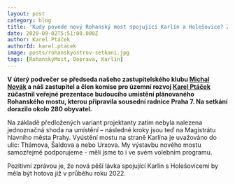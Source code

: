 ```yaml
---
layout: post
category: blog
title: 'Kudy povede nový Rohanský most spojující Karlín a Holešovice? Zatím nevíme.'
date: 2020-09-02T5:51:00.000Z
author: Karel Ptáček
authorId: karel.ptacek
image: posts/rohanskyostrov-setkani.jpg
tags: [RohanskýMost, Doprava, Karlín]
---
```


**V úterý podvečer se předseda našeho zastupitelského klubu [Michal Novák](https://praha8.pirati.cz/lide/michal-novak/) a náš zastupitel a člen komise pro územní rozvoj [Karel Ptáček](https://praha8.pirati.cz/lide/karel-ptacek/) zúčastnil veřejné prezentace budoucího umístění plánovaného Rohanského mostu, kterou připravila sousední radnice Praha 7. Na setkání dorazilo okolo 280 obyvatel.**

Na základě předložených variant projektanty zatím nebyla nalezena jednoznačná shoda na umístění – následné kroky jsou teď na Magistrátu hlavního města Prahy. Vyústění mostu na straně Karlína je uvažováno do ulic: Thámova, Šaldova a nebo Urxova. My výstavbu nového mostu samozřejmě podporujeme - měli jsme to i ve svém volebním programu. 

Pozitivní zprávou je, že nová pěší lávka spojující Karlín s Holešovicemi by měla být hotova již v průběhu roku 2022.
